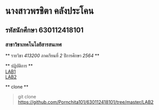 # นางสาวพรชิตา  คลังประโคน  
## รหัสนักศึกษา 630112418101  
### สาขาวิชาเทคโนโลยีสารสนเทศ  

** รายวิขา *413200* ภาคเรียนที่ *2* ปีการศึกษา *2564* **  

** ปฏิบัติการ **  
[LAB1](https://github.com/Pornchita101/630112418101/tree/master/LAB1)  
[LAB2](https://github.com/Pornchita101/630112418101/tree/master/LAB2)  

** clone **  
>git clone https://github.com/Pornchita101/630112418101/tree/master/LAB2
